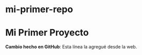# mi-primer-repo
# Mi Primer Proyecto  
**Cambio hecho en GitHub**: Esta línea la agregué desde la web.  
